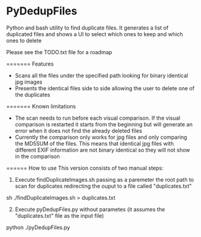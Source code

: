 PyDedupFiles
============

Python and bash utility to find duplicate files. It generates a list of duplicated files and shows a UI to select which ones to keep and which ones to delete

Please see the TODO.txt file for a roadmap

======= Features
- Scans all the files under the specified path looking for binary identical jpg images
- Presents the identical files side to side allowing the user to delete one of the duplicates

======= Known limitations
- The scan needs to run before each visual comparison.
  If the visual comparison is restarted it starts from the beginning but will generate an error when it does not find the already deleted files 
- Currently the comparison only works for jpg files and only comparing the MD5SUM of the files.
  This means that identical jpg files with different EXIF information are not binary identical so they will not show in the comparison

====== How to use
This version consists of two manual steps:

1) Execute findDuplicateImages.sh passing as a paremeter the root path to scan for duplicates redirecting the ouput to a file called "duplicates.txt"

sh ./findDuplicateImages.sh <root path> > duplicates.txt

2) Execute pyDedupFiles.py without parametes (it assumes the "duplicates.txt" file as the input file)

python ./pyDedupFiles.py



